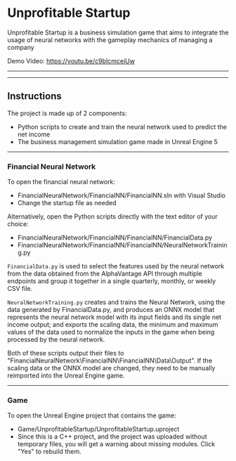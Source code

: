 # Unprofitable Startup
Unprofitable Startup is a business simulation game that aims to integrate the usage of neural networks with the gameplay mechanics of managing a company

Demo Video: https://youtu.be/c9bIcmceiUw 

---
---

## Instructions

The project is made up of 2 components:
- Python scripts to create and train the neural network used to predict the net income
- The business management simulation game made in Unreal Engine 5

---

### Financial Neural Network

To open the financial neural network:
- FinancialNeuralNetwork/FinancialNN/FinancialNN.sln with Visual Studio
- Change the startup file as needed

Alternatively, open the Python scripts directly with the text editor of your choice:
- FinancialNeuralNetwork/FinancialNN/FinancialNN/FinancialData.py
- FinancialNeuralNetwork/FinancialNN/FinancialNN/NeuralNetworkTraining.py

`FinancialData.py` is used to select the features used by the neural network from the data obtained from the AlphaVantage API through multiple endpoints and group it together in a single quarterly, monthly, or weekly CSV file.

`NeuralNetworkTraining.py` creates and trains the Neural Network, using the data generated by FinancialData.py, and produces an ONNX model that represents the neural network model with its input fields and its single net income output; and exports the scaling data, the minimum and maximum values of the data used to normalize the inputs in the game when being processed by the neural network.

Both of these scripts output their files to "FinancialNeuralNetwork\FinancialNN\FinancialNN\Data\Output". If the scaling data or the ONNX model are changed, they need to be manually reimported into the Unreal Engine game.  

---

### Game

To open the Unreal Engine project that contains the game:
- Game/UnprofitableStartup/UnprofitableStartup.uproject
- Since this is a C++ project, and the project was uploaded without temporary files, you will get a warning about missing modules. Click "Yes" to rebuild them.
